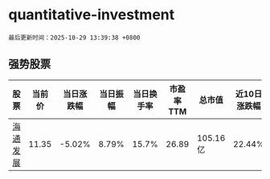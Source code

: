 # quantitative-investment

`最后更新时间：2025-10-29 13:39:38 +0800`

## 强势股票

|股票|当前价|当日涨跌幅|当日振幅|当日换手率|市盈率TTM|总市值|近10日涨跌幅|
|----|----|----|----|----|----|----|----|
|[海通发展](https://xueqiu.com/S/SH603162)|11.35|-5.02%|8.79%|15.7%|26.89|105.16亿|22.44%|
